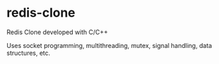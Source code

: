 # redis-clone
Redis Clone developed with C/C++

Uses socket programming, multithreading, mutex, signal handling, data structures, etc.


